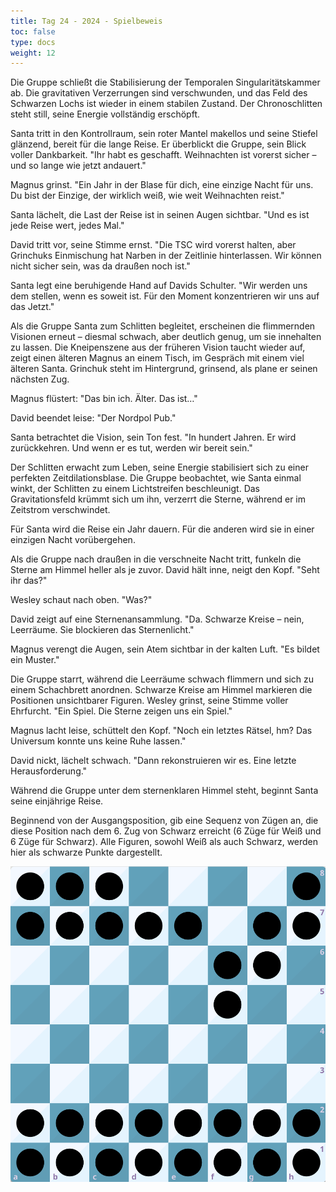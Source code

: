 ```yaml
---
title: Tag 24 - 2024 - Spielbeweis
toc: false
type: docs
weight: 12
---
```


Die Gruppe schließt die Stabilisierung der Temporalen Singularitätskammer ab. Die gravitativen Verzerrungen sind verschwunden, und das Feld des Schwarzen Lochs ist wieder in einem stabilen Zustand. Der Chronoschlitten steht still, seine Energie vollständig erschöpft.

Santa tritt in den Kontrollraum, sein roter Mantel makellos und seine Stiefel glänzend, bereit für die lange Reise. Er überblickt die Gruppe, sein Blick voller Dankbarkeit. "Ihr habt es geschafft. Weihnachten ist vorerst sicher – und so lange wie jetzt andauert."

Magnus grinst. "Ein Jahr in der Blase für dich, eine einzige Nacht für uns. Du bist der Einzige, der wirklich weiß, wie weit Weihnachten reist."

Santa lächelt, die Last der Reise ist in seinen Augen sichtbar. "Und es ist jede Reise wert, jedes Mal."

David tritt vor, seine Stimme ernst. "Die TSC wird vorerst halten, aber Grinchuks Einmischung hat Narben in der Zeitlinie hinterlassen. Wir können nicht sicher sein, was da draußen noch ist."

Santa legt eine beruhigende Hand auf Davids Schulter. "Wir werden uns dem stellen, wenn es soweit ist. Für den Moment konzentrieren wir uns auf das Jetzt."

Als die Gruppe Santa zum Schlitten begleitet, erscheinen die flimmernden Visionen erneut – diesmal schwach, aber deutlich genug, um sie innehalten zu lassen. Die Kneipenszene aus der früheren Vision taucht wieder auf, zeigt einen älteren Magnus an einem Tisch, im Gespräch mit einem viel älteren Santa. Grinchuk steht im Hintergrund, grinsend, als plane er seinen nächsten Zug.

Magnus flüstert: "Das bin ich. Älter. Das ist…"

David beendet leise: "Der Nordpol Pub."

Santa betrachtet die Vision, sein Ton fest. "In hundert Jahren. Er wird zurückkehren. Und wenn er es tut, werden wir bereit sein."

Der Schlitten erwacht zum Leben, seine Energie stabilisiert sich zu einer perfekten Zeitdilationsblase. Die Gruppe beobachtet, wie Santa einmal winkt, der Schlitten zu einem Lichtstreifen beschleunigt. Das Gravitationsfeld krümmt sich um ihn, verzerrt die Sterne, während er im Zeitstrom verschwindet.

Für Santa wird die Reise ein Jahr dauern. Für die anderen wird sie in einer einzigen Nacht vorübergehen.

Als die Gruppe nach draußen in die verschneite Nacht tritt, funkeln die Sterne am Himmel heller als je zuvor. David hält inne, neigt den Kopf. "Seht ihr das?"

Wesley schaut nach oben. "Was?"

David zeigt auf eine Sternenansammlung. "Da. Schwarze Kreise – nein, Leerräume. Sie blockieren das Sternenlicht."

Magnus verengt die Augen, sein Atem sichtbar in der kalten Luft. "Es bildet ein Muster."

Die Gruppe starrt, während die Leerräume schwach flimmern und sich zu einem Schachbrett anordnen. Schwarze Kreise am Himmel markieren die Positionen unsichtbarer Figuren. Wesley grinst, seine Stimme voller Ehrfurcht. "Ein Spiel. Die Sterne zeigen uns ein Spiel."

Magnus lacht leise, schüttelt den Kopf. "Noch ein letztes Rätsel, hm? Das Universum konnte uns keine Ruhe lassen."

David nickt, lächelt schwach. "Dann rekonstruieren wir es. Eine letzte Herausforderung."

Während die Gruppe unter dem sternenklaren Himmel steht, beginnt Santa seine einjährige Reise.

Beginnend von der Ausgangsposition, gib eine Sequenz von Zügen an, die diese Position nach dem 6. Zug von Schwarz erreicht (6 Züge für Weiß und 6 Züge für Schwarz). Alle Figuren, sowohl Weiß als auch Schwarz, werden hier als schwarze Punkte dargestellt. 

![Stellung Tag 24](/day24.jpg "versteckt")

